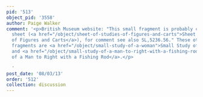 ```yaml
---
pid: '513'
object_pid: '3558'
author: Paige Walker
comment: '<p>British Museum website: "This small fragment is probably cut from a larger
  sheet (<a href="/object/sheet-of-studies-of-figures-and-carts">Sheet of Studies
  of Figures and Carts</a>), for comment see also SL,5236.56." These other possible
  fragments are <a href="/object/small-study-of-a-woman">Small Study of a Woman</a>
  and <a href="/object/small-study-of-a-man-to-right-with-a-fishing-rod">Small Study
  of a Man to Right with a Fishing Rod</a>.</p>

  '
post_date: '08/03/13'
order: '512'
collection: discussion
---
```

